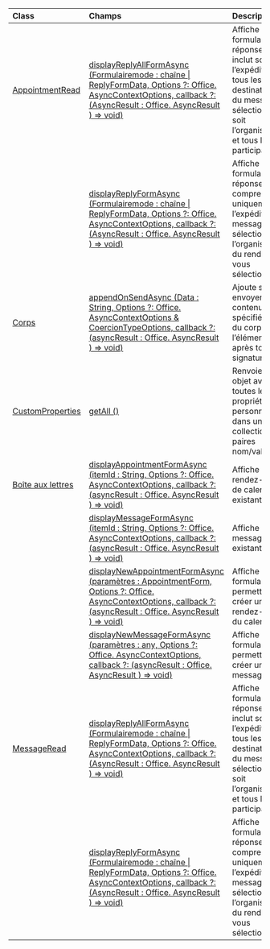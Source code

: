 | Class | Champs | Description |
|:---|:---|:---|
|[AppointmentRead](/javascript/api/outlook/outlook.appointmentread)|[displayReplyAllFormAsync (Formulairemode : chaîne \| ReplyFormData, Options ?: Office. AsyncContextOptions, callback ?: (AsyncResult : Office. AsyncResult <void> ) => void)](/javascript/api/outlook/outlook.appointmentread#displayreplyallformasync-formdata--options--callback--asyncresult-)|Affiche un formulaire de réponse qui inclut soit l’expéditeur et tous les destinataires du message sélectionné, soit l’organisateur et tous les participants du|
||[displayReplyFormAsync (Formulairemode : chaîne \| ReplyFormData, Options ?: Office. AsyncContextOptions, callback ?: (AsyncResult : Office. AsyncResult <void> ) => void)](/javascript/api/outlook/outlook.appointmentread#displayreplyformasync-formdata--options--callback--asyncresult-)|Affiche un formulaire de réponse qui comprend uniquement l’expéditeur du message sélectionné ou l’organisateur du rendez-vous sélectionné.|
|[Corps](/javascript/api/outlook/outlook.body)|[appendOnSendAsync (Data : String, Options ?: Office. AsyncContextOptions & CoercionTypeOptions, callback ?: (asyncResult : Office. AsyncResult <void> ) => void)](/javascript/api/outlook/outlook.body#appendonsendasync-data--options--callback--asyncresult-)|Ajoute sur envoyer le contenu spécifié à la fin du corps de l’élément, après toute signature.|
|[CustomProperties](/javascript/api/outlook/outlook.customproperties)|[getAll ()](/javascript/api/outlook/outlook.customproperties#getall--)|Renvoie un objet avec toutes les propriétés personnalisées dans une collection de paires nom/valeur.|
|[Boîte aux lettres](/javascript/api/outlook/outlook.mailbox)|[displayAppointmentFormAsync (itemId : String, Options ?: Office. AsyncContextOptions, callback ?: (asyncResult : Office. AsyncResult <void> ) => void)](/javascript/api/outlook/outlook.mailbox#displayappointmentformasync-itemid--options--callback--asyncresult-)|Affiche un rendez-vous de calendrier existant.|
||[displayMessageFormAsync (itemId : String, Options ?: Office. AsyncContextOptions, callback ?: (asyncResult : Office. AsyncResult <void> ) => void)](/javascript/api/outlook/outlook.mailbox#displaymessageformasync-itemid--options--callback--asyncresult-)|Affiche un message existant.|
||[displayNewAppointmentFormAsync (paramètres : AppointmentForm, Options ?: Office. AsyncContextOptions, callback ?: (asyncResult : Office. AsyncResult <void> ) => void)](/javascript/api/outlook/outlook.mailbox#displaynewappointmentformasync-parameters--options--callback--asyncresult-)|Affiche un formulaire permettant de créer un rendez-vous du calendrier.|
||[displayNewMessageFormAsync (paramètres : any, Options ?: Office. AsyncContextOptions, callback ?: (asyncResult : Office. AsyncResult <void> ) => void)](/javascript/api/outlook/outlook.mailbox#displaynewmessageformasync-parameters--options--callback--asyncresult-)|Affiche un formulaire permettant de créer un message.|
|[MessageRead](/javascript/api/outlook/outlook.messageread)|[displayReplyAllFormAsync (Formulairemode : chaîne \| ReplyFormData, Options ?: Office. AsyncContextOptions, callback ?: (AsyncResult : Office. AsyncResult <void> ) => void)](/javascript/api/outlook/outlook.messageread#displayreplyallformasync-formdata--options--callback--asyncresult-)|Affiche un formulaire de réponse qui inclut soit l’expéditeur et tous les destinataires du message sélectionné, soit l’organisateur et tous les participants du|
||[displayReplyFormAsync (Formulairemode : chaîne \| ReplyFormData, Options ?: Office. AsyncContextOptions, callback ?: (AsyncResult : Office. AsyncResult <void> ) => void)](/javascript/api/outlook/outlook.messageread#displayreplyformasync-formdata--options--callback--asyncresult-)|Affiche un formulaire de réponse qui comprend uniquement l’expéditeur du message sélectionné ou l’organisateur du rendez-vous sélectionné.|
